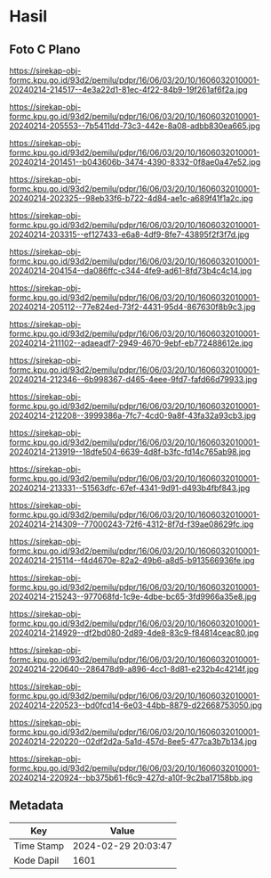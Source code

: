 # Hasil

## Foto C Plano

https://sirekap-obj-formc.kpu.go.id/93d2/pemilu/pdpr/16/06/03/20/10/1606032010001-20240214-214517--4e3a22d1-81ec-4f22-84b9-19f261af6f2a.jpg

https://sirekap-obj-formc.kpu.go.id/93d2/pemilu/pdpr/16/06/03/20/10/1606032010001-20240214-205553--7b5411dd-73c3-442e-8a08-adbb830ea665.jpg

https://sirekap-obj-formc.kpu.go.id/93d2/pemilu/pdpr/16/06/03/20/10/1606032010001-20240214-201451--b043606b-3474-4390-8332-0f8ae0a47e52.jpg

https://sirekap-obj-formc.kpu.go.id/93d2/pemilu/pdpr/16/06/03/20/10/1606032010001-20240214-202325--98eb33f6-b722-4d84-ae1c-a689f41f1a2c.jpg

https://sirekap-obj-formc.kpu.go.id/93d2/pemilu/pdpr/16/06/03/20/10/1606032010001-20240214-203315--ef127433-e6a8-4df9-8fe7-43895f2f3f7d.jpg

https://sirekap-obj-formc.kpu.go.id/93d2/pemilu/pdpr/16/06/03/20/10/1606032010001-20240214-204154--da086ffc-c344-4fe9-ad61-8fd73b4c4c14.jpg

https://sirekap-obj-formc.kpu.go.id/93d2/pemilu/pdpr/16/06/03/20/10/1606032010001-20240214-205112--77e824ed-73f2-4431-95d4-867630f8b9c3.jpg

https://sirekap-obj-formc.kpu.go.id/93d2/pemilu/pdpr/16/06/03/20/10/1606032010001-20240214-211102--adaeadf7-2949-4670-9ebf-eb772488612e.jpg

https://sirekap-obj-formc.kpu.go.id/93d2/pemilu/pdpr/16/06/03/20/10/1606032010001-20240214-212346--6b998367-d465-4eee-9fd7-fafd66d79933.jpg

https://sirekap-obj-formc.kpu.go.id/93d2/pemilu/pdpr/16/06/03/20/10/1606032010001-20240214-212208--3999386a-7fc7-4cd0-9a8f-43fa32a93cb3.jpg

https://sirekap-obj-formc.kpu.go.id/93d2/pemilu/pdpr/16/06/03/20/10/1606032010001-20240214-213919--18dfe504-6639-4d8f-b3fc-fd14c765ab98.jpg

https://sirekap-obj-formc.kpu.go.id/93d2/pemilu/pdpr/16/06/03/20/10/1606032010001-20240214-213331--51563dfc-67ef-4341-9d91-d493b4fbf843.jpg

https://sirekap-obj-formc.kpu.go.id/93d2/pemilu/pdpr/16/06/03/20/10/1606032010001-20240214-214309--77000243-72f6-4312-8f7d-f39ae08629fc.jpg

https://sirekap-obj-formc.kpu.go.id/93d2/pemilu/pdpr/16/06/03/20/10/1606032010001-20240214-215114--f4d4670e-82a2-49b6-a8d5-b913566936fe.jpg

https://sirekap-obj-formc.kpu.go.id/93d2/pemilu/pdpr/16/06/03/20/10/1606032010001-20240214-215243--977068fd-1c9e-4dbe-bc65-3fd9966a35e8.jpg

https://sirekap-obj-formc.kpu.go.id/93d2/pemilu/pdpr/16/06/03/20/10/1606032010001-20240214-214929--df2bd080-2d89-4de8-83c9-f84814ceac80.jpg

https://sirekap-obj-formc.kpu.go.id/93d2/pemilu/pdpr/16/06/03/20/10/1606032010001-20240214-220640--286478d9-a896-4cc1-8d81-e232b4c4214f.jpg

https://sirekap-obj-formc.kpu.go.id/93d2/pemilu/pdpr/16/06/03/20/10/1606032010001-20240214-220523--bd0fcd14-6e03-44bb-8879-d22668753050.jpg

https://sirekap-obj-formc.kpu.go.id/93d2/pemilu/pdpr/16/06/03/20/10/1606032010001-20240214-220220--02df2d2a-5a1d-457d-8ee5-477ca3b7b134.jpg

https://sirekap-obj-formc.kpu.go.id/93d2/pemilu/pdpr/16/06/03/20/10/1606032010001-20240214-220924--bb375b61-f6c9-427d-a10f-9c2ba17158bb.jpg


## Metadata

| Key        | Value               |
| ---------- | ------------------- |
| Time Stamp | 2024-02-29 20:03:47 |
| Kode Dapil | 1601                |




